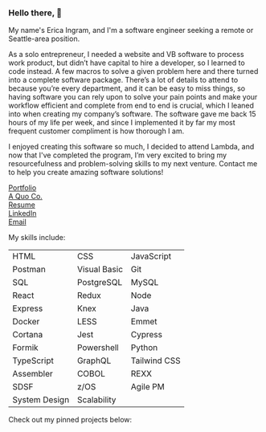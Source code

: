 ### Hello there, 👋

My name's Erica Ingram, and I'm a software engineer seeking a remote or Seattle-area position.

As a solo entrepreneur, I needed a website and VB software to process work product, but didn’t have capital to hire a developer, so I learned to code instead. A few macros to solve a given problem here and there turned into a complete software package. There’s a lot of details to attend to because you’re every department, and it can be easy to miss things, so having software you can rely upon to solve your pain points and make your workflow efficient and complete from end to end is crucial, which I leaned into when creating my company’s software. The software gave me back 15 hours of my life per week, and since I implemented it by far my most frequent customer compliment is how thorough I am.

I enjoyed creating this software so much, I decided to attend Lambda, and now that I've completed the program, I’m very excited to bring my resourcefulness and problem-solving skills to my next venture. Contact me to help you create amazing software solutions!

[Portfolio](http://www.ericaingram.com)<br>
[A Quo Co.](https://www.aquoco.co)<br>
[Resume](https://www.aquoco.co/Erica_Ingram_Resume.pdf)<br>
[LinkedIn](https://www.linkedin.com/in/aquocotrans/)<br>
[Email](mailto:evoingram@aquoco.onmicrosoft.com)<br>

My skills include:

|               |              |              |
|---------------|--------------|--------------|
|      HTML     |      CSS     |  JavaScript  |
|    Postman    | Visual Basic |      Git     |
|      SQL      |  PostgreSQL  |     MySQL    |
|     React     |     Redux    |     Node     |
|    Express    |     Knex     |     Java     |
|     Docker    |     LESS     |     Emmet    |
|    Cortana    |     Jest     |    Cypress   |
|     Formik    |  Powershell  |    Python    |
|   TypeScript  |    GraphQL   | Tailwind CSS |
|   Assembler   |     COBOL    |     REXX     |
|      SDSF     |     z/OS     |   Agile PM   |
| System Design |  Scalability |              |

Check out my pinned projects below:
